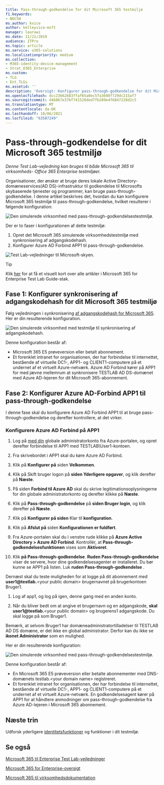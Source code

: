 ```yaml
---
title: Pass-through-godkendelse for dit Microsoft 365 testmiljø
f1.keywords:
- NOCSH
ms.author: kvice
author: kelleyvice-msft
manager: laurawi
ms.date: 11/21/2019
audience: ITPro
ms.topic: article
ms.service: o365-solutions
ms.localizationpriority: medium
ms.collection:
- M365-identity-device-management
- Strat_O365_Enterprise
ms.custom:
- TLG
- Ent_TLGs
ms.assetid: ''
description: 'Oversigt: Konfigurer pass-through-godkendelse for dit Microsoft 365 testmiljø.'
ms.openlocfilehash: dcc23662683ffaf65a0ec5fa3698f729dc215af7
ms.sourcegitcommit: d4b867e37bf741528ded7fb289e4f6847228d2c5
ms.translationtype: MT
ms.contentlocale: da-DK
ms.lasthandoff: 10/06/2021
ms.locfileid: "63587249"
---
```

# <a name="pass-through-authentication-for-your-microsoft-365-test-environment"></a>Pass-through-godkendelse for dit Microsoft 365 testmiljø

*Denne Test Lab-vejledning kan bruges til både Microsoft 365 til virksomheds- Office 365 Enterprise testmiljøer.*

Organisationer, der ønsker at bruge deres lokale Active Directory-domæneservices(AD DS)-infrastruktur til godkendelse til Microsofts skybaserede tjenester og programmer, kan bruge pass-through-godkendelse. I denne artikel beskrives det, hvordan du kan konfigurere Microsoft 365 testmiljø til pass-through-godkendelse, hvilket resulterer i følgende konfiguration:
  
![Den simulerede virksomhed med pass-through-godkendelsestestmiljø.](../media/pass-through-auth-m365-ent-test-environment/Phase2.png)
  
Der er to faser i konfigurationen af dette testmiljø:

1.    Opret det Microsoft 365 simulerede virksomhedstestmiljø med synkronisering af adgangskodehash.
2.    Konfigurer Azure AD Forbind APP1 til pass-through-godkendelse.
    
![Test Lab-vejledninger til Microsoft-skyen.](../media/m365-enterprise-test-lab-guides/cloud-tlg-icon.png) 
    
> [!TIP]
> Klik [her](../downloads/Microsoft365EnterpriseTLGStack.pdf) for at få et visuelt kort over alle artikler i Microsoft 365 for Enterprise Test Lab Guide-stak.
  
## <a name="phase-1-configure-password-hash-synchronization-for-your-microsoft-365-test-environment"></a>Fase 1: Konfigurer synkronisering af adgangskodehash for dit Microsoft 365 testmiljø

Følg vejledningen i synkronisering [af adgangskodehash for Microsoft 365](password-hash-sync-m365-ent-test-environment.md). Her er din resulterende konfiguration.
  
![Den simulerede virksomhed med testmiljø til synkronisering af adgangskodehash.](../media/pass-through-auth-m365-ent-test-environment/Phase1.png)
  
Denne konfiguration består af: 
  
- Microsoft 365 E5 prøveversion eller betalt abonnement.
- Et forenklet intranet for organisationen, der har forbindelse til internettet, bestående af virtuelle DC1-, APP1- og CLIENT1-computere på et undernet af et virtuelt Azure-netværk. Azure AD Forbind kører på APP1 for med jævne mellemrum at synkronisere TESTLAB AD DS-domænet med Azure AD-lejeren for dit Microsoft 365-abonnement.

## <a name="phase-2-configure-azure-ad-connect-on-app1-for-pass-through-authentication"></a>Fase 2: Konfigurer Azure AD-Forbind APP1 til pass-through-godkendelse

I denne fase skal du konfigurere Azure AD Forbind APP1 til at bruge pass-through-godkendelse og derefter kontrollere, at det virker.

### <a name="configure-azure-ad-connect-on-app1"></a>Konfigurere Azure AD Forbind på APP1

1.    Log på [med din](https://portal.azure.com) globale administratorkonto fra Azure-portalen, og opret derefter forbindelse til APP1 med TESTLAB\User1-kontoen.

2.    Fra skrivebordet i APP1 skal du køre Azure AD Forbind.

3.    Klik på **Konfigurer på** siden **Velkommen**.

4.    Klik på Skift bruger logon på **siden Yderligere opgaver**, og klik derefter på **Næste**.

5.    På siden **Forbind til Azure AD** skal du skrive legitimationsoplysningerne for din globale administratorkonto og derefter klikke på **Næste**.

6.    Klik på **Pass-through-godkendelse** på **siden Bruger login**, og klik derefter på **Næste**.

7.    Klik på **Konfigurer på siden** Klar til **konfiguration**.

8.    Klik på **Afslut på** siden **Konfigurationen er fuldført**.

9.    Fra Azure-portalen skal du i venstre rude klikke på **Azure Active Directory > Azure AD Forbind**. Kontrollér, at **Pass-through-godkendelsesfunktionen** vises som **Aktiveret**.

10.    Klik **på Pass-through-godkendelse**. **Ruden Pass-through-godkendelse** viser de servere, hvor dine godkendelsesagenter er installeret. Du bør kunne se APP1 på listen. Luk **ruden Pass-through-godkendelse** .

Dernæst skal du teste muligheden for at logge på dit abonnement med <strong>user1@testlab.</strong>\<your public domain> brugernavnet på brugerkontoen Bruger1.

1. Log af app1, og log på igen, denne gang med en anden konto.

2. Når du bliver bedt om at angive et brugernavn og en adgangskode, <strong>skal user1@testlab.</strong>\<your public domain> og brugerens1 adgangskode. Du skal logge på som Bruger1.

Bemærk, at selvom Bruger1 har domæneadministratortilladelser til TESTLAB AD DS domæne, er det ikke en global administrator. Derfor kan du ikke se **ikonet Administrator** som en mulighed.

Her er din resulterende konfiguration:

![Den simulerede virksomhed med pass-through-godkendelsestestmiljø.](../media/pass-through-auth-m365-ent-test-environment/Phase2.png)
 
Denne konfiguration består af:

- En Microsoft 365 E5 prøveversion eller betalte abonnementer med DNS-domænets testlab.\<your domain name> registreret.
- Et forenklet intranet for organisationen, der har forbindelse til internettet, bestående af virtuelle DC1-, APP1- og CLIENT1-computere på et undernet af et virtuelt Azure-netværk. En godkendelsesagent kører på APP1 for at håndtere anmodninger om pass-through-godkendelse fra Azure AD-lejeren i Microsoft 365 abonnement.

## <a name="next-step"></a>Næste trin

Udforsk yderligere [identitetsfunktioner](m365-enterprise-test-lab-guides.md#identity) og funktioner i dit testmiljø.

## <a name="see-also"></a>Se også

[Microsoft 365 til Enterprise Test Lab-vejledninger](m365-enterprise-test-lab-guides.md)

[Microsoft 365 for Enterprise-oversigt](microsoft-365-overview.md)

[Microsoft 365 til virksomhedsdokumentation](/microsoft-365-enterprise/)
